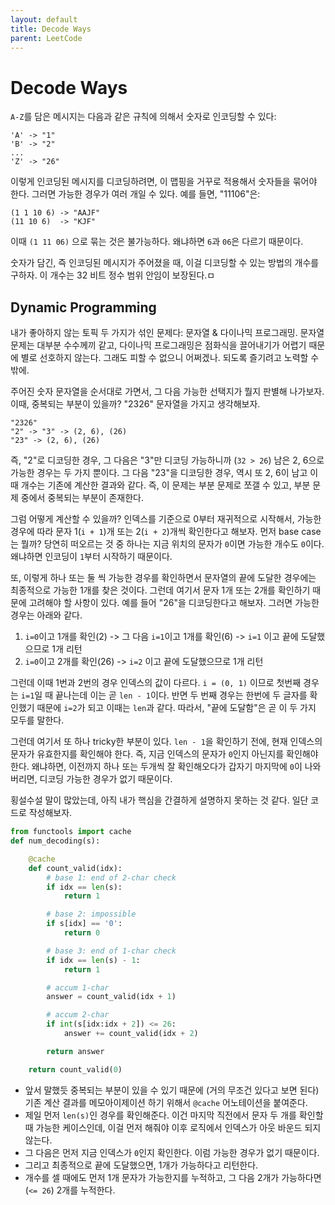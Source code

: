 ```yaml
---
layout: default
title: Decode Ways
parent: LeetCode
---
```


# Decode Ways
 `A-Z`를 담은 메시지는 다음과 같은 규칙에 의해서 숫자로 인코딩할 수
 있다:

```
'A' -> "1"
'B' -> "2"
...
'Z' -> "26"
```

 이렇게 인코딩된 메시지를 디코딩하려면, 이 맵핑을 거꾸로 적용해서
 숫자들을 묶어야 한다. 그러면 가능한 경우가 여러 개일 수 있다. 예를
 들면, "11106"은:

```
(1 1 10 6) -> "AAJF"
(11 10 6)  -> "KJF"
```

 이때 `(1 11 06)` 으로 묶는 것은 불가능하다. 왜냐하면 `6`과 `06`은
 다르기 때문이다.

 숫자가 담긴, 즉 인코딩된 메시지가 주어졌을 때, 이걸 디코딩할 수 있는
 방법의 개수를 구하자. 이 개수는 32 비트 정수 범위 안임이 보장된다.ㅁ

## Dynamic Programming
 내가 좋아하지 않는 토픽 두 가지가 섞인 문제다: 문자열 & 다이나믹
 프로그래밍. 문자열 문제는 대부분 수수께끼 같고, 다이나믹 프로그래밍은
 점화식을 끌어내기가 어렵기 때문에 별로 선호하지 않는다. 그래도 피할
 수 없으니 어쩌겠나. 되도록 즐기려고 노력할 수 밖에.

 주어진 숫자 문자열을 순서대로 가면서, 그 다음 가능한 선택지가 뭘지
 판별해 나가보자. 이때, 중복되는 부분이 있을까? "2326" 문자열을 가지고
 생각해보자.

```
"2326"
"2" -> "3" -> (2, 6), (26)
"23" -> (2, 6), (26)
```

 즉, "2"로 디코딩한 경우, 그 다음은 "3"만 디코딩 가능하니까 (`32 >
 26`) 남은 2, 6으로 가능한 경우는 두 가지 뿐이다. 그 다음 "23"을
 디코딩한 경우, 역시 또 2, 6이 남고 이때 개수는 기존에 계산한 결과와
 같다. 즉, 이 문제는 부분 문제로 쪼갤 수 있고, 부분 문제 중에서
 중복되는 부분이 존재한다.

 그럼 어떻게 계산할 수 있을까? 인덱스를 기준으로 0부터 재귀적으로
 시작해서, 가능한 경우에 따라 문자 1(`i + 1`)개 또는 2(`i + 2`)개씩
 확인한다고 해보자. 먼저 base case는 뭘까? 당연히 떠오르는 것 중
 하나는 지금 위치의 문자가 `0`이면 가능한 개수도 `0`이다. 왜냐하면
 인코딩이 `1`부터 시작하기 때문이다.

 또, 이렇게 하나 또는 둘 씩 가능한 경우를 확인하면서 문자열의 끝에
 도달한 경우에는 최종적으로 가능한 1개를 찾은 것이다. 그런데 여기서
 문자 1개 또는 2개를 확인하기 때문에 고려해야 할 사항이 있다. 예를
 들어 "26"을 디코딩한다고 해보자. 그러면 가능한 경우는 아래와 같다.

 1. `i=0`이고 1개를 확인(2) -> 그 다음 `i=1`이고 1개를 확인(6) ->
    `i=1` 이고 끝에 도달했으므로 1개 리턴
 2. `i=0`이고 2개를 확인(26) -> `i=2` 이고 끝에 도달했으므로 1개 리턴

 그런데 이때 1번과 2번의 경우 인덱스의 값이 다르다. `i = (0, 1)`
 이므로 첫번째 경우는 `i=1`일 때 끝나는데 이는 곧 `len - 1`이다. 반면
 두 번째 경우는 한번에 두 글자를 확인했기 때문에 `i=2`가 되고 이때는
 `len`과 같다. 따라서, "끝에 도달함"은 곧 이 두 가지 모두를 말한다.

 그런데 여기서 또 하나 tricky한 부분이 있다. `len - 1`을 확인하기
 전에, 현재 인덱스의 문자가 유효한지를 확인해야 한다. 즉, 지금
 인덱스의 문자가 `0`인지 아닌지를 확인해야 한다. 왜냐하면, 이전까지
 하나 또는 두개씩 잘 확인해오다가 갑자기 마지막에 `0`이 나와버리면,
 디코딩 가능한 경우가 없기 때문이다.

 횡설수설 말이 많았는데, 아직 내가 핵심을 간결하게 설명하지 못하는 것
 같다. 일단 코드로 작성해보자.

```python
from functools import cache
def num_decoding(s):

    @cache
    def count_valid(idx):
        # base 1: end of 2-char check
        if idx == len(s):
            return 1

        # base 2: impossible
        if s[idx] == '0':
            return 0

        # base 3: end of 1-char check
        if idx == len(s) - 1:
            return 1

        # accum 1-char
        answer = count_valid(idx + 1)

        # accum 2-char
        if int(s[idx:idx + 2]) <= 26:
            answer += count_valid(idx + 2)

        return answer

    return count_valid(0)
```

 - 앞서 말했듯 중복되는 부분이 있을 수 있기 때문에 (거의 무조건 있다고
   보면 된다) 기존 계산 결과를 메모아이제이션 하기 위해서 `@cache`
   어노테이션을 붙여준다.
 - 제일 먼저 `len(s)`인 경우를 확인해준다. 이건 마지막 직전에서 문자
   두 개를 확인할 때 가능한 케이스인데, 이걸 먼저 해줘야 이후 로직에서
   인덱스가 아웃 바운드 되지 않는다.
 - 그 다음은 먼저 지금 인덱스가 `0`인지 확인한다. 이럼 가능한 경우가
   없기 때문이다.
 - 그리고 최종적으로 끝에 도달했으면, 1개가 가능하다고 리턴한다.
 - 개수를 셀 때에도 먼저 1개 문자가 가능한지를 누적하고, 그 다음 2개가
   가능하다면(`<= 26`) 2개를 누적한다.
